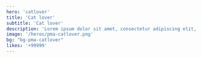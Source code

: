 ```yaml
---
hero: 'catlover'
title: 'Cat lover'
subtitle: 'Cat lover'
description: 'Lorem ipsum dolor sit amet, consectetur adipiscing elit, sed do eiusmod tempor incididunt ut labore et dolore magna aliqua. Ut enim ad minim veniam, quis nostrud exercitation ullamco laboris nisi ut aliquip ex ea commodo consequat. Duis aute irure dolor in reprehenderit in voluptate velit esse cillum dolore eu fugiat nulla pariatur.'
image: '/heros/pma-catlover.png'
bg: "bg-pma-catlover"
likes: '+99999'
---
```


